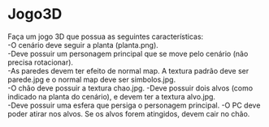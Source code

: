 # Jogo3D
Faça um jogo 3D que possua as seguintes características:  
-O cenário deve seguir a planta (planta.png).  
-Deve possuir um personagem principal que se move pelo cenário (não precisa rotacionar).  
-As paredes devem ter efeito de normal map. A textura padrão deve ser parede.jpg e o normal map deve ser simbolos.jpg.  
-O chão deve possuir a textura chao.jpg.  -Deve possuir dois alvos (como indicado na planta do cenário), e devem ter a textura alvo.jpg.  
-Deve possuir uma esfera que persiga o personagem principal.  -O PC deve poder atirar nos alvos. Se os alvos forem atingidos, devem cair no chão.
